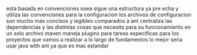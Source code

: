 esta basada en convenciones osea sigue una estructura ya pre echa y utiliza las convenciones para la configuracion los archivos de configuracion son mucho mas concisos y legibles comparados a ant
centraliza las dependencias y las distintas cosas que necesita para su funcionamiento en un solo archivo
maven maneja plugins para tareas especificas
para los proyectos que vamos a realizar a lo largo de fundamentos lo mejor seria usar java with ant ya que es mas estandar